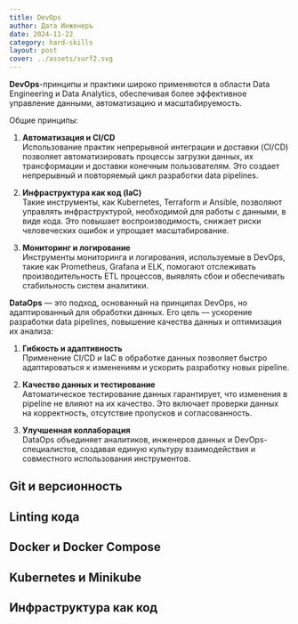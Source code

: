 ```yaml
---
title: DevOps
author: Дата Инженеръ
date: 2024-11-22
category: hard-skills
layout: post
cover: ../assets/surf2.svg
---
```


**DevOps**-принципы и практики широко применяются в области Data Engineering и Data Analytics, обеспечивая более эффективное управление данными, автоматизацию и масштабируемость. 

Общие принципы:

1. **Автоматизация и CI/CD**  
   Использование практик непрерывной интеграции и доставки (CI/CD) позволяет автоматизировать процессы загрузки данных, 
их трансформации и доставки конечным пользователям. Это создает непрерывный и повторяемый цикл разработки data pipelines.

2. **Инфраструктура как код (IaC)**  
   Такие инструменты, как Kubernetes, Terraform и Ansible, позволяют управлять инфраструктурой, необходимой для работы 
с данными, в виде кода. Это повышает воспроизводимость, снижает риски человеческих ошибок и упрощает масштабирование.

3. **Мониторинг и логирование**  
   Инструменты мониторинга и логирования, используемые в DevOps, такие как Prometheus, Grafana и ELK, помогают 
отслеживать производительность ETL процессов, выявлять сбои и обеспечивать стабильность систем аналитики.

**DataOps** — это подход, основанный на принципах DevOps, но адаптированный для обработки данных. Его цель — ускорение 
разработки data pipelines, повышение качества данных и оптимизация их анализа:

1. **Гибкость и адаптивность**  
   Применение CI/CD и IaC в обработке данных позволяет быстро адаптироваться к изменениям и ускорить разработку новых 
pipeline.

2. **Качество данных и тестирование**  
   Автоматическое тестирование данных гарантирует, что изменения в pipeline не влияют на их качество. Это включает 
проверки данных на корректность, отсутствие пропусков и согласованность.

3. **Улучшенная коллаборация**  
   DataOps объединяет аналитиков, инженеров данных и DevOps-специалистов, создавая единую культуру взаимодействия и
совместного использования инструментов.

## Git и версионность 

## Linting кода

## Docker и Docker Compose

## Kubernetes и Minikube

## Инфраструктура как код



